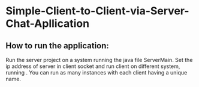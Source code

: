 # Simple-Client-to-Client-via-Server-Chat-Apllication

## How to run the application:
Run the server project on a system running the java file ServerMain.
Set the ip address of server in client socket and run client on different system, running .
You can run as many instances with each client having a unique name.

